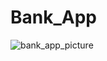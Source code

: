 # Bank_App

![bank_app_picture](https://user-images.githubusercontent.com/79776115/179025140-1e5503c0-d9dd-4c45-b5d1-1f3373c7ddc9.PNG)
